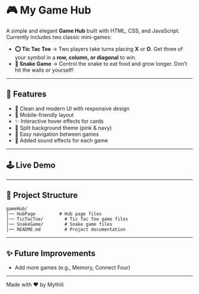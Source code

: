 # 🎮 My Game Hub

A simple and elegant **Game Hub** built with HTML, CSS, and JavaScript.  
Currently includes two classic mini-games:

- **⭕ Tic Tac Toe** → Two players take turns placing **X** or **O**. Get three of your symbol in a **row, column, or diagonal** to win.  
- **🐍 Snake Game** → Control the snake to eat food and grow longer. Don’t hit the walls or yourself!

---

## 🚀 Features
- 🎨 Clean and modern UI with responsive design  
- 📱 Mobile-friendly layout  
- ✨ Interactive hover effects for cards  
- 🌈 Split background theme (pink & navy)  
- 🔗 Easy navigation between games
- 🎵 Added sound effects for each game

---

## 🕹️ Live Demo

---


## 📂 Project Structure
```
gameHub/
│── HubPage         # Hub page files
│── TicTacToe/        # Tic Tac Toe game files
│── SnakeGame/        # Snake game files
│── README.md         # Project documentation
```
---

## ✨ Future Improvements
- Add more games (e.g., Memory, Connect Four)  
---

Made with ❤️ by Mythili
